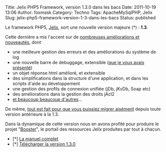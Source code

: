 Title: Jelix PHP5 Framework, version 1.3.0 dans les bacs
Date: 2011-10-19 13:06
Author: foxmask
Category: Techno
Tags: ApacheMySqlPHP, Jelix
Slug: jelix-php5-framework-version-1-3-dans-les-bacs
Status: published

Le framework PHP5, [Jelix](http://jelix.org "Jelix PHP5 Framework"),
sort une nouvelle version majeure (\*) : **1.3**.

Cette dernière a mis l'accent sur de [nombreuses améliorations et
nouveautés](http://jelix.org/articles/fr/changelog/1.3), dont

-   une meilleure gestion des erreurs et des améliorations du système de
    log
-   une nouvelle barre de debuggage, extensible ([que je vous avais
    présenté](/post/2011/07/28/debugbar-jelix/ "Barre de debuggage de jelix"))
-   un objet réponse html amélioré, et extensible
-   des simplifications dans la structure d'une application, et dans les
    scripts d'aide au développement
-   une gestion des profils de connexion unifiée (jDb, jKvDb, Soap etc)
-   des améliorations dans la gestion des droits jAcl2
-   [et beaucoup beaucoup
    d'autres](http://jelix.org/articles/fr/changelog/1.3)...

De même, [tout est fait pour que vous puissiez migrer
aisément](http://jelix.org/articles/fr/manuel-1.3/installation/migration)
depuis toute version antérieure à la 1.3.

Dans la dynamique de cette version nous en avons profité pour produire
le projet
"[Booster](http://booster.jelix.org "Booster, le portail des ressources produites par la communauté")",
le portail des ressources Jelix produites par tout à chacun.

-   [\*] [La manuel
    complet](http://jelix.org/articles/fr/manuel-1.3/ "Documentation Jelix 1.3.0")
-   [\*] [Télécharger la version
    1.3.0](http://jelix.org/articles/fr/telechargement/stable/1.3 "Télécharger Jelix 1.3.0")

